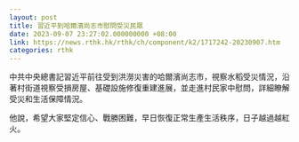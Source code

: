 ```yaml
---
layout: post
title: 習近平到哈爾濱尚志市慰問受災民眾
date: 2023-09-07 23:27:02.000000000 +08:00
link: https://news.rthk.hk/rthk/ch/component/k2/1717242-20230907.htm
categories: rthk
---
```


中共中央總書記習近平前往受到洪澇災害的哈爾濱尚志市，視察水稻受災情況，沿著村街道視察受損房屋、基礎設施修復重建進展，並走進村民家中慰問，詳細瞭解受災和生活保障情況。

他說，希望大家堅定信心、戰勝困難，早日恢復正常生產生活秩序，日子越過越紅火。
